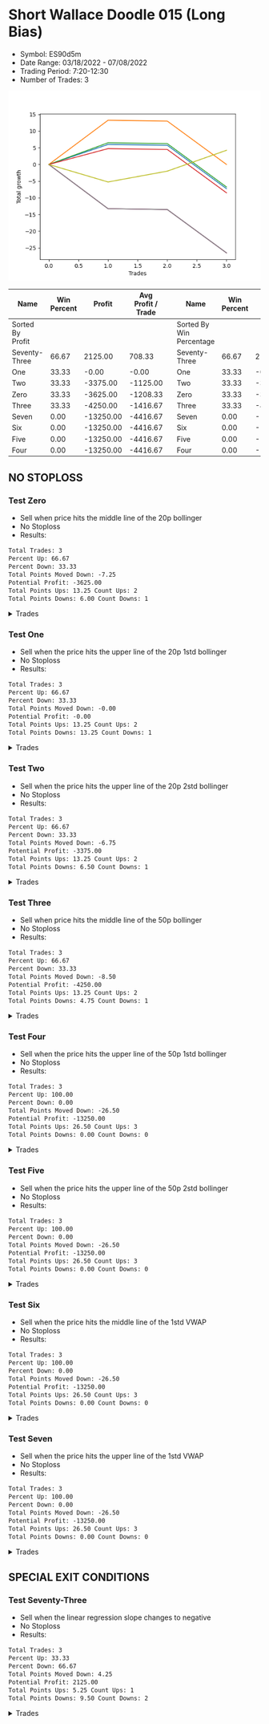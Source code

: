 # Short Wallace Doodle 015 (Long Bias)
- Symbol: ES90d5m
- Date Range: 03/18/2022 - 07/08/2022
- Trading Period: 7:20-12:30
- Number of Trades: 3

![Plot](ShortWallaceDoodle015ES90d5m(LongBias).png)

| Name | Win Percent | Profit | Avg Profit / Trade |     | Name | Win Percent | Profit | Avg Profit / Trade |
| ---- | ----------- | ------ | ------------------ | --- | ---- | ----------- | ------ | ------------------ |
| Sorted By <br> Profit | | | | | Sorted By <br> Win Percentage ||||
| Seventy-Three | 66.67 | 2125.00 | 708.33 |     | Seventy-Three | 66.67 | 2125.00 | 708.33 |
| One | 33.33 | -0.00 | -0.00 |     | One | 33.33 | -0.00 | -0.00 |
| Two | 33.33 | -3375.00 | -1125.00 |     | Two | 33.33 | -3375.00 | -1125.00 |
| Zero | 33.33 | -3625.00 | -1208.33 |     | Zero | 33.33 | -3625.00 | -1208.33 |
| Three | 33.33 | -4250.00 | -1416.67 |     | Three | 33.33 | -4250.00 | -1416.67 |
| Seven | 0.00 | -13250.00 | -4416.67 |     | Seven | 0.00 | -13250.00 | -4416.67 |
| Six | 0.00 | -13250.00 | -4416.67 |     | Six | 0.00 | -13250.00 | -4416.67 |
| Five | 0.00 | -13250.00 | -4416.67 |     | Five | 0.00 | -13250.00 | -4416.67 |
| Four | 0.00 | -13250.00 | -4416.67 |     | Four | 0.00 | -13250.00 | -4416.67 |

## NO STOPLOSS

### Test Zero
* Sell when price hits the middle line of the 20p bollinger
* No Stoploss
* Results:
```
Total Trades: 3
Percent Up: 66.67
Percent Down: 33.33
Total Points Moved Down: -7.25
Potential Profit: -3625.00
Total Points Ups: 13.25 Count Ups: 2
Total Points Downs: 6.00 Count Downs: 1
```

<details><summary>Trades</summary>

<code>In: 2022-03-24 08:30:00		Out: 2022-03-24 09:25:00		Total Position Time: 55:00		Total Move Down: 6.00		Total to Date: 6.00</code> <br />
<code>In: 2022-05-27 12:10:00		Out: 2022-05-27 12:50:00		Total Position Time: 40:00		Total Move Down: -0.25		Total to Date: 5.75</code> <br />
<code>In: 2022-07-05 11:40:00		Out: 2022-07-05 12:50:00		Total Position Time: 70:00		Total Move Down: -13.00		Total to Date: -7.25</code> <br />


</details>

### Test One
* Sell when the price hits the upper line of the 20p 1std bollinger
* No Stoploss
* Results:
```
Total Trades: 3
Percent Up: 66.67
Percent Down: 33.33
Total Points Moved Down: -0.00
Potential Profit: -0.00
Total Points Ups: 13.25 Count Ups: 2
Total Points Downs: 13.25 Count Downs: 1
```

<details><summary>Trades</summary>

<code>In: 2022-03-24 08:30:00		Out: 2022-03-24 09:34:05		Total Position Time: 64:05		Total Move Down: 13.25		Total to Date: 13.25</code> <br />
<code>In: 2022-05-27 12:10:00		Out: 2022-05-27 12:50:00		Total Position Time: 40:00		Total Move Down: -0.25		Total to Date: 13.00</code> <br />
<code>In: 2022-07-05 11:40:00		Out: 2022-07-05 12:50:00		Total Position Time: 70:00		Total Move Down: -13.00		Total to Date: 0.00</code> <br />


</details>

### Test Two
* Sell when the price hits the upper line of the 20p 2std bollinger
* No Stoploss
* Results:
```
Total Trades: 3
Percent Up: 66.67
Percent Down: 33.33
Total Points Moved Down: -6.75
Potential Profit: -3375.00
Total Points Ups: 13.25 Count Ups: 2
Total Points Downs: 6.50 Count Downs: 1
```

<details><summary>Trades</summary>

<code>In: 2022-03-24 08:30:00		Out: 2022-03-24 11:46:05		Total Position Time: 196:05		Total Move Down: 6.50		Total to Date: 6.50</code> <br />
<code>In: 2022-05-27 12:10:00		Out: 2022-05-27 12:50:00		Total Position Time: 40:00		Total Move Down: -0.25		Total to Date: 6.25</code> <br />
<code>In: 2022-07-05 11:40:00		Out: 2022-07-05 12:50:00		Total Position Time: 70:00		Total Move Down: -13.00		Total to Date: -6.75</code> <br />


</details>

### Test Three
* Sell when price hits the middle line of the 50p bollinger
* No Stoploss
* Results:
```
Total Trades: 3
Percent Up: 66.67
Percent Down: 33.33
Total Points Moved Down: -8.50
Potential Profit: -4250.00
Total Points Ups: 13.25 Count Ups: 2
Total Points Downs: 4.75 Count Downs: 1
```

<details><summary>Trades</summary>

<code>In: 2022-03-24 08:30:00		Out: 2022-03-24 11:45:20		Total Position Time: 195:20		Total Move Down: 4.75		Total to Date: 4.75</code> <br />
<code>In: 2022-05-27 12:10:00		Out: 2022-05-27 12:50:00		Total Position Time: 40:00		Total Move Down: -0.25		Total to Date: 4.50</code> <br />
<code>In: 2022-07-05 11:40:00		Out: 2022-07-05 12:50:00		Total Position Time: 70:00		Total Move Down: -13.00		Total to Date: -8.50</code> <br />


</details>

### Test Four
* Sell when the price hits the upper line of the 50p 1std bollinger
* No Stoploss
* Results:
```
Total Trades: 3
Percent Up: 100.00
Percent Down: 0.00
Total Points Moved Down: -26.50
Potential Profit: -13250.00
Total Points Ups: 26.50 Count Ups: 3
Total Points Downs: 0.00 Count Downs: 0
```

<details><summary>Trades</summary>

<code>In: 2022-03-24 08:30:00		Out: 2022-03-24 12:50:00		Total Position Time: 260:00		Total Move Down: -13.25		Total to Date: -13.25</code> <br />
<code>In: 2022-05-27 12:10:00		Out: 2022-05-27 12:50:00		Total Position Time: 40:00		Total Move Down: -0.25		Total to Date: -13.50</code> <br />
<code>In: 2022-07-05 11:40:00		Out: 2022-07-05 12:50:00		Total Position Time: 70:00		Total Move Down: -13.00		Total to Date: -26.50</code> <br />


</details>

### Test Five
* Sell when the price hits the upper line of the 50p 2std bollinger
* No Stoploss
* Results:
```
Total Trades: 3
Percent Up: 100.00
Percent Down: 0.00
Total Points Moved Down: -26.50
Potential Profit: -13250.00
Total Points Ups: 26.50 Count Ups: 3
Total Points Downs: 0.00 Count Downs: 0
```

<details><summary>Trades</summary>

<code>In: 2022-03-24 08:30:00		Out: 2022-03-24 12:50:00		Total Position Time: 260:00		Total Move Down: -13.25		Total to Date: -13.25</code> <br />
<code>In: 2022-05-27 12:10:00		Out: 2022-05-27 12:50:00		Total Position Time: 40:00		Total Move Down: -0.25		Total to Date: -13.50</code> <br />
<code>In: 2022-07-05 11:40:00		Out: 2022-07-05 12:50:00		Total Position Time: 70:00		Total Move Down: -13.00		Total to Date: -26.50</code> <br />


</details>

### Test Six
* Sell when the price hits the middle line of the 1std VWAP
* No Stoploss
* Results:
```
Total Trades: 3
Percent Up: 100.00
Percent Down: 0.00
Total Points Moved Down: -26.50
Potential Profit: -13250.00
Total Points Ups: 26.50 Count Ups: 3
Total Points Downs: 0.00 Count Downs: 0
```

<details><summary>Trades</summary>

<code>In: 2022-03-24 08:30:00		Out: 2022-03-24 12:50:00		Total Position Time: 260:00		Total Move Down: -13.25		Total to Date: -13.25</code> <br />
<code>In: 2022-05-27 12:10:00		Out: 2022-05-27 12:50:00		Total Position Time: 40:00		Total Move Down: -0.25		Total to Date: -13.50</code> <br />
<code>In: 2022-07-05 11:40:00		Out: 2022-07-05 12:50:00		Total Position Time: 70:00		Total Move Down: -13.00		Total to Date: -26.50</code> <br />


</details>

### Test Seven
* Sell when the price hits the upper line of the 1std VWAP
* No Stoploss
* Results:
```
Total Trades: 3
Percent Up: 100.00
Percent Down: 0.00
Total Points Moved Down: -26.50
Potential Profit: -13250.00
Total Points Ups: 26.50 Count Ups: 3
Total Points Downs: 0.00 Count Downs: 0
```

<details><summary>Trades</summary>

<code>In: 2022-03-24 08:30:00		Out: 2022-03-24 12:50:00		Total Position Time: 260:00		Total Move Down: -13.25		Total to Date: -13.25</code> <br />
<code>In: 2022-05-27 12:10:00		Out: 2022-05-27 12:50:00		Total Position Time: 40:00		Total Move Down: -0.25		Total to Date: -13.50</code> <br />
<code>In: 2022-07-05 11:40:00		Out: 2022-07-05 12:50:00		Total Position Time: 70:00		Total Move Down: -13.00		Total to Date: -26.50</code> <br />


</details>

## SPECIAL EXIT CONDITIONS 

### Test Seventy-Three
* Sell when the linear regression slope changes to negative
* No Stoploss
* Results:
```
Total Trades: 3
Percent Up: 33.33
Percent Down: 66.67
Total Points Moved Down: 4.25
Potential Profit: 2125.00
Total Points Ups: 5.25 Count Ups: 1
Total Points Downs: 9.50 Count Downs: 2
```

<details><summary>Trades</summary>

<code>In: 2022-03-24 08:30:00		Out: 2022-03-24 08:48:05		Total Position Time: 18:05		Total Move Down: -5.25		Total to Date: -5.25</code> <br />
<code>In: 2022-05-27 12:10:00		Out: 2022-05-27 12:18:05		Total Position Time: 08:05		Total Move Down: 3.25		Total to Date: -2.00</code> <br />
<code>In: 2022-07-05 11:40:00		Out: 2022-07-05 11:50:05		Total Position Time: 10:05		Total Move Down: 6.25		Total to Date: 4.25</code> <br />


</details>